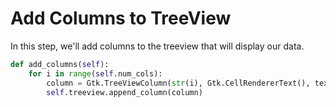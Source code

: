 # Add Columns to TreeView

In this step, we'll add columns to the treeview that will display our data.

```python
def add_columns(self):
    for i in range(self.num_cols):
        column = Gtk.TreeViewColumn(str(i), Gtk.CellRendererText(), text=i)
        self.treeview.append_column(column)
```
